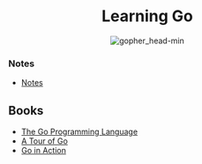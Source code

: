 <h1 align="center">Learning Go</h1>

<p align="center"> 
  <img src="https://user-images.githubusercontent.com/11765228/48174695-01aa0100-e344-11e8-8b31-5e6f05b84184.png" alt="gopher_head-min">
</p>

### Notes

- [Notes](https://github.com/LIYINGZHEN/learning-go/blob/master/notes.md)

## Books

- [The Go Programming Language](https://www.gopl.io)
- [A Tour of Go](https://tour.golang.org/list)
- [Go in Action](https://www.manning.com/books/go-in-action)
